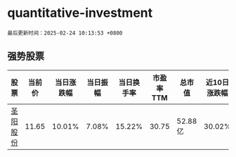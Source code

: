 # quantitative-investment

`最后更新时间：2025-02-24 10:13:53 +0800`

## 强势股票

|股票|当前价|当日涨跌幅|当日振幅|当日换手率|市盈率TTM|总市值|近10日涨跌幅|
|----|----|----|----|----|----|----|----|
|[圣阳股份](https://xueqiu.com/S/SZ002580)|11.65|10.01%|7.08%|15.22%|30.75|52.88亿|30.02%|
